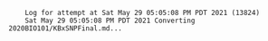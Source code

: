         Log for attempt at Sat May 29 05:05:08 PM PDT 2021 (13824)
        Sat May 29 05:05:08 PM PDT 2021 Converting 2020BIO101/KBxSNPFinal.md...
